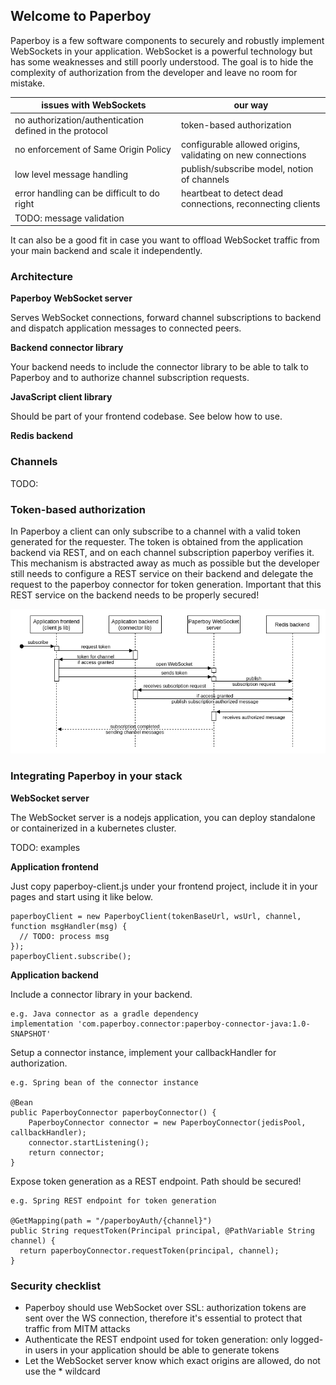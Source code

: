 ## Welcome to Paperboy
Paperboy is a few software components to securely and robustly implement WebSockets in your application. WebSocket is a powerful technology but has some weaknesses and still poorly understood. The goal is to hide the complexity of authorization from the developer and leave no room for mistake.

| issues with WebSockets                                  | our way                                                     |
|---------------------------------------------------------|-------------------------------------------------------------|
| no authorization/authentication defined in the protocol | token-based authorization                                   |
| no enforcement of Same Origin Policy                    | configurable allowed origins, validating on new connections |
| low level message handling                              | publish/subscribe model, notion of channels                 |
| error handling can be difficult to do right             | heartbeat to detect dead connections, reconnecting clients  |
| TODO: message validation                                |                                                             |

It can also be a good fit in case you want to offload WebSocket traffic from your main backend and scale it independently.

### Architecture
**Paperboy WebSocket server**

Serves WebSocket connections, forward channel subscriptions to backend and dispatch application messages to connected peers.

**Backend connector library**

Your backend needs to include the connector library to be able to talk to Paperboy and to authorize channel subscription requests.

**JavaScript client library**

Should be part of your frontend codebase. See below how to use.

**Redis backend**

### Channels
TODO:

### Token-based authorization
In Paperboy a client can only subscribe to a channel with a valid token generated for the requester. The token is obtained from the application backend
via REST, and on each channel subscription paperboy verifies it. This mechanism is abstracted away as much as possible but the developer still needs to
configure a REST service on their backend and delegate the request to the paperboy connector for token generation. Important that this REST service on the backend needs to be properly secured!

![Subscription/authorization sequence diagram](/auth-seq.png)

### Integrating Paperboy in your stack
**WebSocket server**

The WebSocket server is a nodejs application, you can deploy standalone or containerized in a kubernetes cluster.

TODO: examples

**Application frontend**

Just copy paperboy-client.js under your frontend project, include it in your pages and start using it like below.

```
paperboyClient = new PaperboyClient(tokenBaseUrl, wsUrl, channel, function msgHandler(msg) {
  // TODO: process msg
});
paperboyClient.subscribe();
```

**Application backend**

Include a connector library in your backend.

```
e.g. Java connector as a gradle dependency
implementation 'com.paperboy.connector:paperboy-connector-java:1.0-SNAPSHOT'
```

Setup a connector instance, implement your callbackHandler for authorization.

```
e.g. Spring bean of the connector instance

@Bean
public PaperboyConnector paperboyConnector() {
    PaperboyConnector connector = new PaperboyConnector(jedisPool, callbackHandler);
    connector.startListening();
    return connector;
}
```

Expose token generation as a REST endpoint. Path should be secured!

```
e.g. Spring REST endpoint for token generation

@GetMapping(path = "/paperboyAuth/{channel}")
public String requestToken(Principal principal, @PathVariable String channel) {
  return paperboyConnector.requestToken(principal, channel);
}
```

### Security checklist
* Paperboy should use WebSocket over SSL: authorization tokens are sent over the WS connection, therefore it's essential to protect that traffic from MITM attacks
* Authenticate the REST endpoint used for token generation: only logged-in users in your application should be able to generate tokens
* Let the WebSocket server know which exact origins are allowed, do not use the * wildcard
